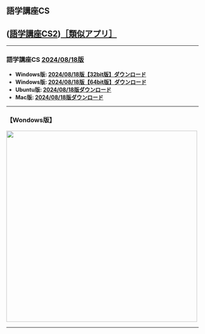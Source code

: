 ## 語学講座CS      
## ([語学講座CS2](https://csreviser.github.io/CaptureStream2/))[［類似アプリ］](https://csreviser.github.io/CaptureStream2/application)                                      

                                   
***
### 語学講座CS  [2024/08/18版](https://github.com/CSReviser/CaptureStream/releases/tag/20240818)              
   * **Windows版: [2024/08/18版【32bit版】ダウンロード](https://github.com/CSReviser/CaptureStream/releases/download/20240818/CaptureStream-Windows-x86-20240818.zip)**                          
   * **Windows版: [2024/08/18版【64bit版】ダウンロード](https://github.com/CSReviser/CaptureStream/releases/download/20240818/CaptureStream-Windows-x64-20240818.zip)**                          
   * **Ubuntu版: [2024/08/18版ダウンロード](https://github.com/CSReviser/CaptureStream/releases/download/20240818/CaptureStream-Ubuntu-20240818.zip)**   
   * **Mac版: [2024/08/18版ダウンロード](https://github.com/CSReviser/CaptureStream/releases/download/20240818/CaptureStream-MacOS14-20240818.dmg)** 　　   

                                                                 
***
### 【Wondows版】  
<img src="https://github.com/CSReviser/CaptureStream/assets/46049273/def5712d-7744-45fc-92ed-b3d8cc42f645" width="500">

***
 <link rel="shortcut icon" type="image/x-icon" href="https://avatars.githubusercontent.com/u/46049273?v=4">
 <meta name="twitter:image:src" content="https://avatars.githubusercontent.com/u/46049273?v=4">
